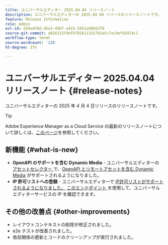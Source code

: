 ```yaml
---
title: ユニバーサルエディター 2025.04.04 リリースノート
description: ユニバーサルエディターの 2025.04.04 リリースのリリースノートです。
feature: Release Information
role: Admin
exl-id: d16ed78d-d5a3-45bf-a415-5951e60b53f9
source-git-commit: a016213f4bfb7826113317b2a5c7ac9ef92474c1
workflow-type: tm+mt
source-wordcount: '126'
ht-degree: 37%

---
```



# ユニバーサルエディター 2025.04.04 リリースノート {#release-notes}

ユニバーサルエディターの 2025 年 4 月 4 日リリースのリリースノートです。

>[!TIP]
>
>Adobe Experience Manager as a Cloud Service の最新のリリースノートについて詳しくは、[このページ](/help/release-notes/release-notes-cloud/release-notes-current.md)を参照してください。

## 新機能 {#what-is-new}

* **OpenAPI のサポートを含む Dynamic Media** - ユニバーサルエディターの [ アセットセレクター ](/help/assets/overview-asset-selector.md#repository-switcher) で、[OpenAPI とリモートアセットを含む Dynamic Media](/help/assets/integrate-remote-approved-assets-with-sites.md) がサポートされるようになりました。
* **IP 許可リストへの登録** - ユニバーサルエディターで [IP許可リストがサポートされるようになりました。](/help/implementing/cloud-manager/ip-allow-lists/introduction.md) [ このエンドポイント ](http://universal-editor-service.adobe.io/ip-ranges) を使用して、ユニバーサルエディターサービスの IP を確認できます。

## その他の改善点 {#other-improvements}

* レイアウトコンテキストの削除が修正されました。
* e2e テストが改善されました。
* 依存関係の更新とコードのクリーンアップが実行されました。
